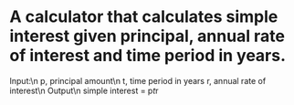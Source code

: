 # A calculator that calculates simple interest given principal, annual rate of interest and time period in years.

Input:\n
   p, principal amount\n
   t, time period in years
   r, annual rate of interest\n
Output\n
   simple interest = p*t*r
